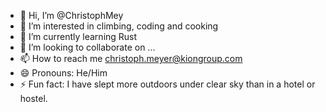 - 👋 Hi, I’m @ChristophMey
- 👀 I’m interested in climbing, coding and cooking 
- 🌱 I’m currently learning Rust
- 💞️ I’m looking to collaborate on ...
- 📫 How to reach me christoph.meyer@kiongroup.com
- 😄 Pronouns: He/Him
- ⚡ Fun fact: I have slept more outdoors under clear sky than in a hotel or hostel.

<!---
ChristophMey/ChristophMey is a ✨ special ✨ repository because its `README.md` (this file) appears on your GitHub profile.
You can click the Preview link to take a look at your changes.
--->
